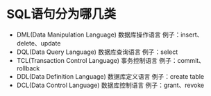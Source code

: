 # SQL语句分为哪几类
- DML(Data Manipulation Language) 数据库操作语言 例子：insert、delete、update
- DQL(Data Query Language) 数据库查询语言 例子：select
- TCL(Transaction Control Language) 事务控制语言 例子：commit、rollback
- DDL(Data Definition Language) 数据库定义语言 例子：create table
- DCL(Data Control Language) 数据库控制语言 例子：grant、revoke
